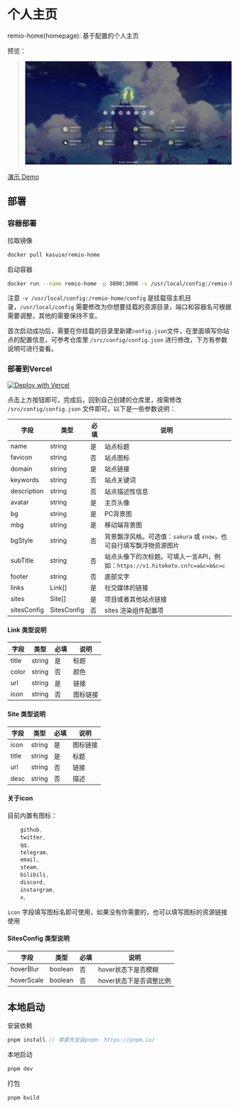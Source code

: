 <!--
 * @Author: kasuie
 * @Date: 2024-05-20 19:31:13
 * @LastEditors: kasuie
 * @LastEditTime: 2024-05-27 16:04:41
 * @Description:
-->

# 个人主页

remio-home(homepage): 基于配置的个人主页

预览：

> ![prve](./images/prev.png)

[演示 Demo](https://remio-home.vercel.app)

## 部署

### 容器部署

拉取镜像

```sh
docker pull kasuie/remio-home
```

启动容器

```sh
docker run --name remio-home -p 3000:3000 -v /usr/local/config:/remio-home/config -d kasuie/remio-home:latest
```

注意 `-v /usr/local/config:/remio-home/config` 是挂载宿主机目录，`/usr/local/config` 需要修改为你想要挂载的资源目录，端口和容器名可根据需要调整，其他的需要保持不变。

首次启动成功后，需要在你挂载的目录里新建`config.json`文件，在里面填写你站点的配置信息，可参考仓库里 `/src/config/config.json` 进行修改，下方有参数说明可进行查看。

### 部署到Vercel

[![Deploy with Vercel](https://vercel.com/button)](https://vercel.com/new/clone?repository-url=https://github.com/kasuie/remio-home&project-name=remio-home&repository-name=remio-home)

点击上方按钮即可，完成后，回到自己创建的仓库里，按需修改 `/src/config/config.json` 文件即可，以下是一些参数说明：

| 字段        | 类型      | 必填 | 说明                                                                             |
| ----------- | --------- | ---- | --------------------------------------------------------------------------------|
| name        | string    | 是   | 站点标题                                                                         |
| favicon     | string    | 否   | 站点图标                                                                         |
| domain      | string    | 是   | 站点链接                                                                         |
| keywords    | string    | 否   | 站点关键词                                                                       |
| description | string    | 否   | 站点描述性信息                                                                    |
| avatar      | string    | 是   | 主页头像                                                                         |
| bg          | string    | 是   | PC背景图                                                                         |
| mbg         | string    | 是   | 移动端背景图                                                                      |
| bgStyle     | string    | 否   | 背景飘浮风格。可选值：`sakura` 或 `snow`，也可自行填写飘浮物资源图片                 |
| subTitle    | string    | 否   | 站点头像下的次标题。可填入一言API，例如：`https://v1.hitokoto.cn?c=a&c=b&c=c`     |
| footer      | string    | 否   | 底部文字                                                                         |
| links       | Link[]    | 是   | 社交媒体的链接                                                                    |
| sites       | Site[]    | 是   | 项目或者其他站点链接                                                              |
| sitesConfig | SitesConfig | 否   | sites 渲染组件配置项                                                           |

#### Link 类型说明

| 字段  | 类型   | 必填 | 说明   |
| ----- | ------ | ---- | ------ |
| title | string | 是   | 标题   |
| color | string | 否   | 颜色   |
| url   | string | 是   | 链接   |
| icon  | string | 否   | 图标链接 |

#### Site 类型说明

| 字段  | 类型   | 必填 | 说明   |
| ----- | ------ | ---- | ------ |
| icon  | string | 是   | 图标链接 |
| title | string | 是   | 标题   |
| url   | string | 否   | 链接   |
| desc  | string | 否   | 描述   |

#### 关于icon

目前内置有图标：

```js
    github,
    twitter,
    qq,
    telegram,
    email,
    steam,
    bilibili,
    discord,
    instargram,
    x,
```

`icon` 字段填写图标名即可使用，如果没有你需要的，也可以填写图标的资源链接使用

#### SitesConfig 类型说明

| 字段  | 类型   | 必填 | 说明   |
| ----- | ------ | ---- | ------ |
| hoverBlur | boolean | 否   | hover状态下是否模糊   |
| hoverScale | boolean | 否   | hover状态下是否调整比例   |


## 本地启动

安装依赖

```js
pnpm install // 需要先安装pnpm: https://pnpm.io/
```

本地启动

```js
pnpm dev
```

打包

```js
pnpm build
```

